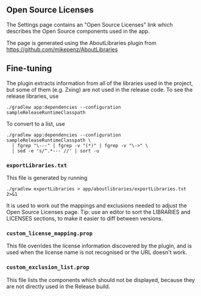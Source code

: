 ## Open Source Licenses

The Settings page contains an "Open Source Licenses" link which
describes the Open Source components used in the app.

The page is generated using the AboutLibraries plugin from
https://github.com/mikepenz/AboutLibraries

## Fine-tuning

The plugin extracts information from all of the libraries
used in the project, but some of them (e.g. Zxing) are not used
in the release code. To see the release libraries, use

```
./gradlew app:dependencies --configuration sampleReleaseRuntimeClasspath
```

To convert to a list, use

```
./gradlew app:dependencies --configuration sampleReleaseRuntimeClasspath \
  | fgrep "\---" | fgrep -v "(*)" | fgrep -v "\->" \
  | sed -e 's/^.*--- //' | sort -u
```

### `exportLibraries.txt`

This file is generated by running

```
./gradlew exportLibraries > app/aboutlibraries/exportLibraries.txt 2>&1
```

It is used to work out the mappings and exclusions needed to
adjust the Open Source Licenses page. Tip: use an editor to sort the
LIBRARIES and LICENSES sections, to make it easier to diff between versions.

### `custom_license_mapping.prop`

This file overrides the license information discovered by the plugin, and
is used when the license name is not recognised or the URL doesn't work.

### `custom_exclusion_list.prop`

This file lists the components which should not be displayed, because they
are not directly used in the Release build.

